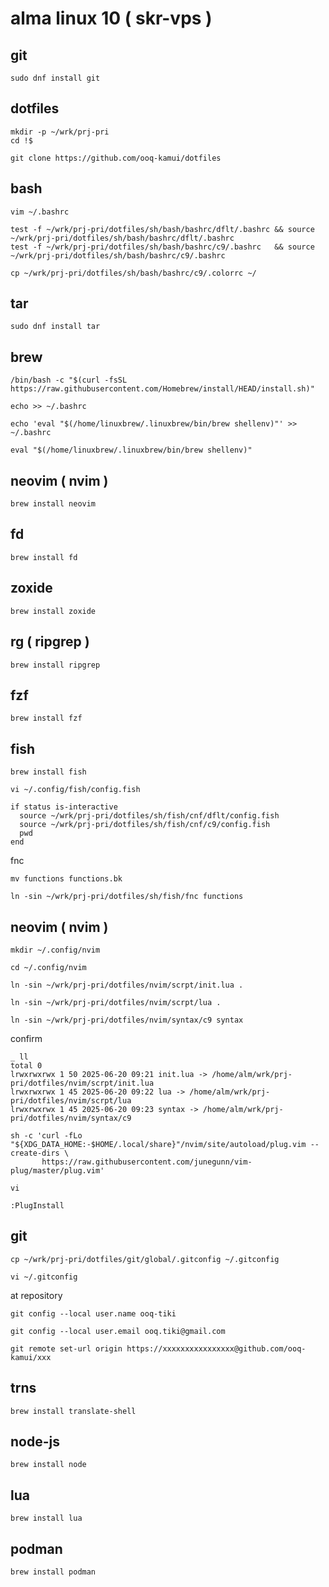 
# alma linux 10 ( skr-vps )


## git

```
sudo dnf install git
```


## dotfiles

```
mkdir -p ~/wrk/prj-pri
cd !$
```

```
git clone https://github.com/ooq-kamui/dotfiles
```


## bash

```
vim ~/.bashrc
```

```
test -f ~/wrk/prj-pri/dotfiles/sh/bash/bashrc/dflt/.bashrc && source ~/wrk/prj-pri/dotfiles/sh/bash/bashrc/dflt/.bashrc
test -f ~/wrk/prj-pri/dotfiles/sh/bash/bashrc/c9/.bashrc   && source ~/wrk/prj-pri/dotfiles/sh/bash/bashrc/c9/.bashrc
```

```
cp ~/wrk/prj-pri/dotfiles/sh/bash/bashrc/c9/.colorrc ~/
```


## tar

```
sudo dnf install tar
```


## brew

```
/bin/bash -c "$(curl -fsSL https://raw.githubusercontent.com/Homebrew/install/HEAD/install.sh)"
```

```
echo >> ~/.bashrc
```

```
echo 'eval "$(/home/linuxbrew/.linuxbrew/bin/brew shellenv)"' >> ~/.bashrc
```

```
eval "$(/home/linuxbrew/.linuxbrew/bin/brew shellenv)"
```


## neovim ( nvim )

```
brew install neovim
```


## fd

```
brew install fd
```


## zoxide

```
brew install zoxide
```


## rg ( ripgrep )

```
brew install ripgrep
```


## fzf

```
brew install fzf
```


## fish

```
brew install fish
```

```
vi ~/.config/fish/config.fish
```

```
if status is-interactive
  source ~/wrk/prj-pri/dotfiles/sh/fish/cnf/dflt/config.fish
  source ~/wrk/prj-pri/dotfiles/sh/fish/cnf/c9/config.fish
  pwd
end
```

fnc

```
mv functions functions.bk
```

```
ln -sin ~/wrk/prj-pri/dotfiles/sh/fish/fnc functions
```


## neovim ( nvim )

```
mkdir ~/.config/nvim
```

```
cd ~/.config/nvim
```

```
ln -sin ~/wrk/prj-pri/dotfiles/nvim/scrpt/init.lua .
```

```
ln -sin ~/wrk/prj-pri/dotfiles/nvim/scrpt/lua .
```

```
ln -sin ~/wrk/prj-pri/dotfiles/nvim/syntax/c9 syntax
```

confirm

```
_ ll
total 0
lrwxrwxrwx 1 50 2025-06-20 09:21 init.lua -> /home/alm/wrk/prj-pri/dotfiles/nvim/scrpt/init.lua
lrwxrwxrwx 1 45 2025-06-20 09:22 lua -> /home/alm/wrk/prj-pri/dotfiles/nvim/scrpt/lua
lrwxrwxrwx 1 45 2025-06-20 09:23 syntax -> /home/alm/wrk/prj-pri/dotfiles/nvim/syntax/c9
```

```
sh -c 'curl -fLo "${XDG_DATA_HOME:-$HOME/.local/share}"/nvim/site/autoload/plug.vim --create-dirs \
       https://raw.githubusercontent.com/junegunn/vim-plug/master/plug.vim'
```

```
vi
```

```
:PlugInstall
```


## git

```
cp ~/wrk/prj-pri/dotfiles/git/global/.gitconfig ~/.gitconfig
```

```
vi ~/.gitconfig
```

at repository

```
git config --local user.name ooq-tiki
```

```
git config --local user.email ooq.tiki@gmail.com
```

```
git remote set-url origin https://xxxxxxxxxxxxxxxx@github.com/ooq-kamui/xxx
```


## trns

```
brew install translate-shell
```


## node-js

```
brew install node
```


## lua

```
brew install lua
```


## podman

```
brew install podman
```


